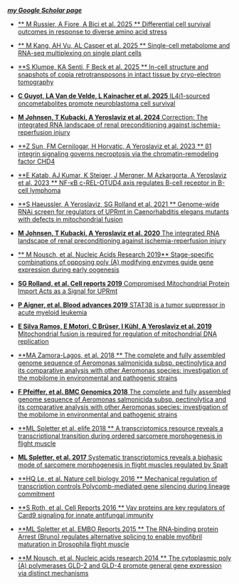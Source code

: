 [***my Google Scholar page***](https://scholar.google.com/citations?user=KzGEMogAAAAJ&hl=en)


- [** M Russier, A Fiore, A Bici et al. 2025 ** Differential cell survival outcomes in response to diverse amino acid stress](https://www.life-science-alliance.org/content/8/11/e202503324)


- [** M Kang, AH Vu, AL Casper et al. 2025 ** Single-cell metabolome and RNA-seq multiplexing on single plant cells](https://www.biorxiv.org/content/10.1101/2025.05.20.655036v1.full)

- [**S Klumpe, KA Senti, F Beck et al. 2025 ** In-cell structure and snapshots of copia retrotransposons in intact tissue by cryo-electron tomography](https://www.cell.com/cell/fulltext/S0092-8674(25)00159-X)

- [**C Guyot, LA Van de Velde, L Kainacher et al. 2025** IL4i1-sourced oncometabolites promote neuroblastoma cell survival](https://doi.org/10.1101/2025.08.07.669062)

- [**M Johnsen, T Kubacki, A Yeroslaviz et al. 2024** Correction: The integrated RNA landscape of renal preconditioning against ischemia-reperfusion injury](https://journals.lww.com/jasn/fulltext/2025/07000/correction__the_integrated_rna_landscape_of_renal.29.aspx)

- [**Z Sun, FM Cernilogar, H Horvatic, A Yeroslaviz et al. 2023 ** β1 integrin signaling governs necroptosis via the chromatin-remodeling factor CHD4](https://www.cell.com/cell-reports/fulltext/S2211-1247(23)01334-7)

- [**E Katab, AJ Kumar, K Steiger, J Mergner, M Azkargorta, A Yeroslaviz et al. 2023 ** NF-κB c-REL-OTUD4 axis regulates B-cell receptor in B-cell lymphoma](https://www.biorxiv.org/content/10.1101/2023.05.06.539691v1.full)

- [**S Haeussler, A Yeroslaviz, SG Rolland et al. 2021 ** Genome-wide RNAi screen for regulators of UPRmt in Caenorhabditis elegans mutants with defects in mitochondrial fusion](https://academic.oup.com/g3journal/article/11/7/jkab095/6204483)

- [**M Johnsen, T Kubacki, A Yeroslaviz et al. 2020** The integrated RNA landscape of renal preconditioning against ischemia-reperfusion injury](https://journals.lww.com/jasn/abstract/2020/04000/the_integrated_rna_landscape_of_renal.9.aspx)

- [ ** M Nousch, et al. Nucleic Acids Research 2019** Stage-specific combinations of opposing poly (A) modifying enzymes guide gene expression during early oogenesis](https://academic.oup.com/nar/article/47/20/10881/5568212)

- [ **SG Rolland, et al. Cell reports 2019** Compromised Mitochondrial Protein Import Acts as a Signal for UPRmt](https://www.sciencedirect.com/science/article/pii/S2211124719309532)

- [ **P Aigner, et al. Blood advances 2019** STAT3β is a tumor suppressor in acute myeloid leukemia](https://ashpublications.org/bloodadvances/article/3/13/1989/246635)

- [ **E Silva Ramos, E Motori, C Brüser, I Kühl, A Yeroslaviz et al. 2019** Mitochondrial fusion is required for regulation of mitochondrial DNA replication](https://journals.plos.org/plosgenetics/article?id=10.1371/journal.pgen.1008085)

- [**MA Zamora-Lagos,  et al.  2018 ** The complete and fully assembled genome sequence of Aeromonas salmonicida subsp. pectinolytica and its comparative analysis with other Aeromonas species: investigation of the mobilome in environmental and pathogenic strains](https://hal.archives-ouvertes.fr/hal-02066652/)

- [ **F Pfeiffer, et al. BMC Genomics 2018** The complete and fully assembled genome sequence of Aeromonas salmonicida subsp. pectinolytica and its comparative analysis with other Aeromonas species: investigation of the mobilome in environmental and pathogenic strains](https://bmcgenomics.biomedcentral.com/articles/10.1186/s12864-017-4301-6)

- [ **ML Spletter et al. elife 2018 ** A transcriptomics resource reveals a transcriptional transition during ordered sarcomere morphogenesis in flight muscle](https://cdn.elifesciences.org/articles/34058/elife-34058-v2.pdf)

- [**ML Spletter, et al.  2017** Systematic transcriptomics reveals a biphasic mode of sarcomere morphogenesis in flight muscles regulated by Spalt](https://www.biorxiv.org/content/10.1101/229534v1.abstract)

- [ **HQ Le, et al. Nature cell biology	2016 ** Mechanical regulation of transcription controls Polycomb-mediated gene silencing during lineage commitment](https://www.nature.com/articles/ncb3387)

- [ **S Roth, et al. Cell Reports 2016 ** Vav proteins are key regulators of Card9 signaling for innate antifungal immunity](https://www.sciencedirect.com/science/article/pii/S2211124716315741)

- [ **ML Spletter et al. EMBO Reports 2015 ** The RNA‐binding protein Arrest (Bruno) regulates alternative splicing to enable myofibril maturation in Drosophila flight muscle](https://www.embopress.org/doi/pdf/10.15252/embr.201439791)

- [ **M Nousch, et al. Nucleic acids research 2014 ** The cytoplasmic poly (A) polymerases GLD-2 and GLD-4 promote general gene expression via distinct mechanisms](https://academic.oup.com/nar/article/42/18/11622/2436391)
